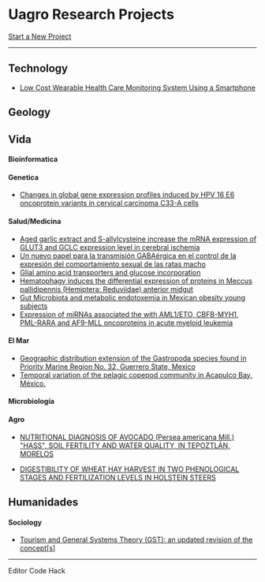 # Uagro Research Projects

[Start a New Project](https://github.com/EngTranslate/Plantilla)

---

## Technology

* [Low Cost Wearable Health Care Monitoring System Using a Smartphone](/nolink)

## Geology

## Vida

#### Bioinformatica

#### Genetica

* [Changes in global gene expression profiles induced by HPV 16 E6 oncoprotein variants in cervical carcinoma C33-A cells](/nolink)

#### Salud/Medicina

* [Aged garlic extract and S-allylcysteine increase the mRNA expression of GLUT3 and GCLC expression level in cerebral ischemia](/nolink)
* [Un nuevo papel para la transmisión GABAérgica en el control de la expresión del comportamiento sexual de las ratas macho](/nolink)
* [Glial amino acid transporters and glucose incorporation](/nolink)
* [Hematophagy induces the differential expression of proteins in Meccus pallidipennis \(Hemiptera: Reduviidae\) anterior midgut](/nolink)
* [Gut Microbiota and metabolic endotoxemia in Mexican obesity young subjects](/nolink)
* [Expression of miRNAs associated the with AML1/ETO, CBFB-MYH1, PML-RARA and AF9-MLL oncoproteins in acute myeloid leukemia](/nolink)

#### El Mar

* [Geographic distribution extension of the Gastropoda species found in Priority Marine Region No. 32, Guerrero State, Mexico](/nolink)
* [Temporal variation of the pelagic copepod community in Acapulco Bay, México.](/nolink)

#### Microbiología

#### Agro

* [NUTRITIONAL DIAGNOSIS OF AVOCADO \(Persea americana Mill.\) "HASS", SOIL FERTILITY AND WATER QUALITY, IN TEPOZTLÁN, MORELOS](/nolink)

* [DIGESTIBILITY OF WHEAT HAY HARVEST IN TWO PHENOLOGICAL STAGES AND FERTILIZATION LEVELS IN HOLSTEIN STEERS](/nolink)

## Humanidades

#### Sociology

* [Tourism and General Systems Theory \(GST\): an updated revision of the concept\[s\]](/nolink)

---

Editor Code Hack

